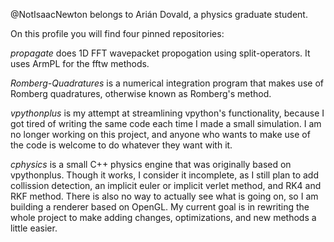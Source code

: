 @NotIsaacNewton belongs to Arián Dovald, a physics graduate student.


On this profile you will find four pinned repositories: 

_propagate_ does 1D FFT wavepacket propogation using split-operators. It uses ArmPL for the fftw methods.

_Romberg-Quadratures_ is a numerical integration program that makes use of Romberg quadratures, otherwise known as Romberg's method.

_vpythonplus_ is my attempt at streamlining vpython's functionality, because I got tired of writing the same code each time I made a small simulation. I am no longer working on this project, and anyone who wants to make use of the code is welcome to do whatever they want with it.

_cphysics_ is a small C++ physics engine that was originally based on vpythonplus. Though it works, I consider it incomplete, as I still plan to add collission detection, an implicit euler or implicit verlet method, and RK4 and RKF method. There is also no way to actually see what is going on, so I am building a renderer based on OpenGL. My current goal is in rewriting the whole project to make adding changes, optimizations, and new methods a little easier.
